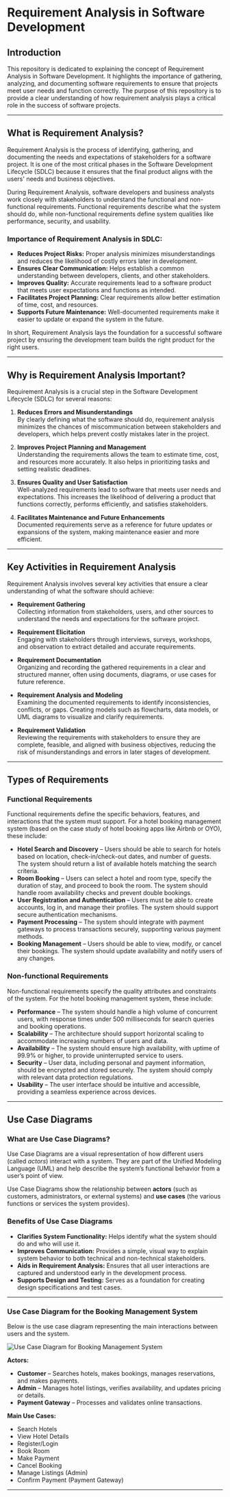 # Requirement Analysis in Software Development

## Introduction
This repository is dedicated to explaining the concept of Requirement Analysis in Software Development. It highlights the importance of gathering, analyzing, and documenting software requirements to ensure that projects meet user needs and function correctly. The purpose of this repository is to provide a clear understanding of how requirement analysis plays a critical role in the success of software projects.

---

## What is Requirement Analysis?

Requirement Analysis is the process of identifying, gathering, and documenting the needs and expectations of stakeholders for a software project. It is one of the most critical phases in the Software Development Lifecycle (SDLC) because it ensures that the final product aligns with the users' needs and business objectives.

During Requirement Analysis, software developers and business analysts work closely with stakeholders to understand the functional and non-functional requirements. Functional requirements describe what the system should do, while non-functional requirements define system qualities like performance, security, and usability.

### Importance of Requirement Analysis in SDLC:
- **Reduces Project Risks:** Proper analysis minimizes misunderstandings and reduces the likelihood of costly errors later in development.
- **Ensures Clear Communication:** Helps establish a common understanding between developers, clients, and other stakeholders.
- **Improves Quality:** Accurate requirements lead to a software product that meets user expectations and functions as intended.
- **Facilitates Project Planning:** Clear requirements allow better estimation of time, cost, and resources.
- **Supports Future Maintenance:** Well-documented requirements make it easier to update or expand the system in the future.

In short, Requirement Analysis lays the foundation for a successful software project by ensuring the development team builds the right product for the right users.

---

## Why is Requirement Analysis Important?

Requirement Analysis is a crucial step in the Software Development Lifecycle (SDLC) for several reasons:

1. **Reduces Errors and Misunderstandings**  
   By clearly defining what the software should do, requirement analysis minimizes the chances of miscommunication between stakeholders and developers, which helps prevent costly mistakes later in the project.

2. **Improves Project Planning and Management**  
   Understanding the requirements allows the team to estimate time, cost, and resources more accurately. It also helps in prioritizing tasks and setting realistic deadlines.

3. **Ensures Quality and User Satisfaction**  
   Well-analyzed requirements lead to software that meets user needs and expectations. This increases the likelihood of delivering a product that functions correctly, performs efficiently, and satisfies stakeholders.

4. **Facilitates Maintenance and Future Enhancements**  
   Documented requirements serve as a reference for future updates or expansions of the system, making maintenance easier and more efficient.

---

## Key Activities in Requirement Analysis

Requirement Analysis involves several key activities that ensure a clear understanding of what the software should achieve:

- **Requirement Gathering**  
  Collecting information from stakeholders, users, and other sources to understand the needs and expectations for the software project.

- **Requirement Elicitation**  
  Engaging with stakeholders through interviews, surveys, workshops, and observation to extract detailed and accurate requirements.

- **Requirement Documentation**  
  Organizing and recording the gathered requirements in a clear and structured manner, often using documents, diagrams, or use cases for future reference.

- **Requirement Analysis and Modeling**  
  Examining the documented requirements to identify inconsistencies, conflicts, or gaps. Creating models such as flowcharts, data models, or UML diagrams to visualize and clarify requirements.

- **Requirement Validation**  
  Reviewing the requirements with stakeholders to ensure they are complete, feasible, and aligned with business objectives, reducing the risk of misunderstandings and errors in later stages of development.

---

## Types of Requirements

### **Functional Requirements**
Functional requirements define the specific behaviors, features, and interactions that the system must support. For a hotel booking management system (based on the case study of hotel booking apps like Airbnb or OYO), these include:

- **Hotel Search and Discovery** – Users should be able to search for hotels based on location, check-in/check-out dates, and number of guests. The system should return a list of available hotels matching the search criteria.  
- **Room Booking** – Users can select a hotel and room type, specify the duration of stay, and proceed to book the room. The system should handle room availability checks and prevent double bookings.  
- **User Registration and Authentication** – Users must be able to create accounts, log in, and manage their profiles. The system should support secure authentication mechanisms.  
- **Payment Processing** – The system should integrate with payment gateways to process transactions securely, supporting various payment methods.  
- **Booking Management** – Users should be able to view, modify, or cancel their bookings. The system should update availability and notify users of any changes.  

### **Non-functional Requirements**
Non-functional requirements specify the quality attributes and constraints of the system. For the hotel booking management system, these include:

- **Performance** – The system should handle a high volume of concurrent users, with response times under 500 milliseconds for search queries and booking operations.  
- **Scalability** – The architecture should support horizontal scaling to accommodate increasing numbers of users and data.  
- **Availability** – The system should ensure high availability, with uptime of 99.9% or higher, to provide uninterrupted service to users.  
- **Security** – User data, including personal and payment information, should be encrypted and stored securely. The system should comply with relevant data protection regulations.  
- **Usability** – The user interface should be intuitive and accessible, providing a seamless experience across devices.

---

## Use Case Diagrams

### What are Use Case Diagrams?
Use Case Diagrams are a visual representation of how different users (called *actors*) interact with a system. They are part of the Unified Modeling Language (UML) and help describe the system’s functional behavior from a user’s point of view.  

Use Case Diagrams show the relationship between **actors** (such as customers, administrators, or external systems) and **use cases** (the various functions or services the system provides).

### Benefits of Use Case Diagrams
- **Clarifies System Functionality:** Helps identify what the system should do and who will use it.  
- **Improves Communication:** Provides a simple, visual way to explain system behavior to both technical and non-technical stakeholders.  
- **Aids in Requirement Analysis:** Ensures that all user interactions are captured and understood early in the development process.  
- **Supports Design and Testing:** Serves as a foundation for creating design specifications and test cases.

---

### Use Case Diagram for the Booking Management System

Below is the use case diagram representing the main interactions between users and the system.

![Use Case Diagram for Booking Management System](alx-booking-uc.png)


**Actors:**
- **Customer** – Searches hotels, makes bookings, manages reservations, and makes payments.  
- **Admin** – Manages hotel listings, verifies availability, and updates pricing or details.  
- **Payment Gateway** – Processes and validates online transactions.  

**Main Use Cases:**
- Search Hotels  
- View Hotel Details  
- Register/Login  
- Book Room  
- Make Payment  
- Cancel Booking  
- Manage Listings (Admin)  
- Confirm Payment (Payment Gateway)  

---

